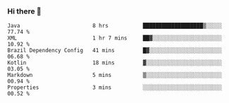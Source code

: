 ### Hi there 👋

<!--START_SECTION:waka-->

```text
Java                       8 hrs           ███████████████████▒░░░░░   77.74 %
XML                        1 hr 7 mins     ██▓░░░░░░░░░░░░░░░░░░░░░░   10.92 %
Brazil Dependency Config   41 mins         █▓░░░░░░░░░░░░░░░░░░░░░░░   06.68 %
Kotlin                     18 mins         ▓░░░░░░░░░░░░░░░░░░░░░░░░   03.05 %
Markdown                   5 mins          ▒░░░░░░░░░░░░░░░░░░░░░░░░   00.94 %
Properties                 3 mins          ░░░░░░░░░░░░░░░░░░░░░░░░░   00.52 %
```

<!--END_SECTION:waka-->

<!--
**jerry-shao/jerry-shao** is a ✨ _special_ ✨ repository because its `README.md` (this file) appears on your GitHub profile.

Here are some ideas to get you started:

- 🔭 I’m currently working on ...
- 🌱 I’m currently learning ...
- 👯 I’m looking to collaborate on ...
- 🤔 I’m looking for help with ...
- 💬 Ask me about ...
- 📫 How to reach me: ...
- 😄 Pronouns: ...
- ⚡ Fun fact: ...
-->
